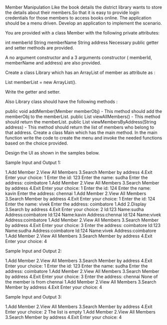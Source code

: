 Member Manipulation
Like the book details the district library wants to store the details about their members.So that it is easy to provide login credentials for those members to access books online. The application should be a menu driven. Develop an application to implement the scenario. 

You are provided with  a class Member with the following private attributes:

int memberId
String memberName
String address
Necessary public getter and setter methods are provided.

A  no argument constructor and a 3 arguments constructor ( memberId, memberName and address) are also provided.

Create a class Library which has an  ArrayList of member as attribute as : 

List<Member> memberList = new ArrayList<Member>().  

Write the getter and setter.

 Also Library class should have the following methods :

 public void addMember(Member memberObj)  -  This method should add the memberObj to the memberList.
 public List<Member> viewAllMembers()  -  This method should return the memberList.
 public List<Member> viewMembersByAddress(String address)  -  This method should return the list of members who belong to that address.
Create a class Main which has the main method.  In the main function write the code to create the menu and invoke the needed functions based on the choice provided.

Design the UI as shown in the samples below.

Sample Input and Output 1:

1.Add Member
2.View All Members
3.Search Member by address
4.Exit
Enter your choice:
1
Enter the id:
123
Enter the name:
sudha
Enter the address:
coimbatore
1.Add Member
2.View All Members
3.Search Member by address
4.Exit
Enter your choice:
1
Enter the id:
124
Enter the name:
kavin
Enter the address:
chennai
1.Add Member
2.View All Members
3.Search Member by address
4.Exit
Enter your choice:
1
Enter the id:
124
Enter the name:
vivek
Enter the address:
coimbatore
1.Add
2.Display
3.Search by address
4.Exit
Enter your choice:
2
Id:123
Name:sudha
Address:coimbatore
Id:124
Name:kavin
Address:chennai
Id:124
Name:vivek
Address:coimbatore
1.Add Member
2.View All Members
3.Search Member by address
4.Exit
Enter your choice:
3
Enter the address:
coimbatore
Id:123
Name:sudha
Address:coimbatore
Id:124
Name:vivek
Address:coimbatore
1.Add Member
2.View All Members
3.Search Member by address
4.Exit
Enter your choice:
4

Sample Input and Output 2:

1.Add Member
2.View All Members
3.Search Member by address
4.Exit
Enter your choice:
1
Enter the id:
123
Enter the name:
sudha
Enter the address:
coimbatore
1.Add Member
2.View All Members
3.Search Member by address
4.Exit
Enter your choice:
3
Enter the address:
chennai
None of the member is from chennai
1.Add Member
2.View All Members
3.Search Member by address
4.Exit
Enter your choice:
4

Sample Input and Output 3:

1.Add Member
2.View All Members
3.Search Member by address
4.Exit
Enter your choice:
2
The list is empty
1.Add Member
2.View All Members
3.Search Member by address
4.Exit
Enter your choice:
4
